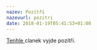 ```yaml
---
nazev: Pozítří
nazevurl: pozitri
date: 2018-01-19T05:41:53+01:00
---
```

[Tenhle ](www.sokol.cz)clanek vyjde pozítří.
